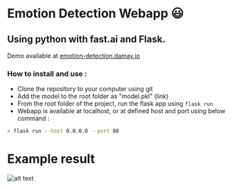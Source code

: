 # Emotion Detection Webapp 😃

## Using python with fast.ai and Flask.
Demo available at [emotion-detection.damay.io](http://emotion-detection.damay.io)

### How to install and use :

- Clone the repository to your computer using git
- Add the model to the root folder as "model.pkl" (link)
- From the root folder of the project, run the flask app using `flask run`
- Webapp is available at localhost, or at defined host and port using below command :  
```bash
> flask run --host 0.0.0.0 --port 80
```

# Example result 
![alt text](https://i.ibb.co/42qfh3m/demo.png)
